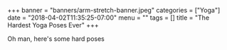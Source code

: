+++
banner = "banners/arm-stretch-banner.jpeg"
categories = ["Yoga"]
date = "2018-04-02T11:35:25-07:00"
menu = ""
tags = []
title = "The Hardest Yoga Poses Ever"
+++

Oh man, here's some hard poses